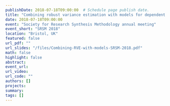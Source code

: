 ```yaml
---
publishDate: 2018-07-18T09:00:00  # Schedule page publish date.
title: "Combining robust variance estimation with models for dependent effect sizes"
date: 2018-07-18T09:00:00
event: "Society for Research Synthesis Methodology annual meeting"
event_short: "SRSM 2018"
location: "Bristol, UK"
featured: false
url_pdf: ""
url_slides: "/files/Combining-RVE-with-models-SRSM-2018.pdf"
math: false
highlight: false
abstract: 
event_url: 
url_video: 
url_code: ""
authors: []
projects: 
summary: 
tags: []
---
```

